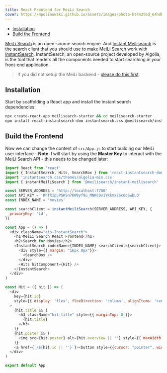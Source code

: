 ```yaml
---
title: React Frontend for MeiLi Search
cover: https://mpolinowski.github.io/assets/images/photo-kt443t6d_64hdh43hfh6dgjdfhg4_d-6c1edb088dfea3a7d39f8eebb8e9dc23.jpg
---
```



<!-- TOC -->

- [Installation](#installation)
- [Build the Frontend](#build-the-frontend)

<!-- /TOC -->


[MeiLi Search](https://docs.meilisearch.com/learn/getting_started/quick_start.html) is an open-source search engine. And [Instant Meilisearch](https://github.com/meilisearch/instant-meilisearch) is the search client that you should use to make MeiLi Search work with [InstantSearch](https://github.com/algolia/instantsearch.js). InstantSearch, an open-source project developed by Algolia, is the tool that renders all the components needed to start searching in your front-end application.


> If you did not setup the MeiLi backend - [please do this first](https://mpolinowski.github.io/docs/DevOps/Elasticsearch/2023-02-10--meili-rusty-elastic-docker/2023-02-10/).




## Installation

Start by scaffolding a React app and install the instant search dependencies:

```bash
npx create-react-app meilisearch-starter && cd meilisearch-starter
npm install react-instantsearch-dom instantsearch.css @meilisearch/instant-meilisearch
```


## Build the Frontend

Now we can change the content of `src/App.js` to start building our MeiLi user interface - __Note__: I will start by using the __Master Key__ to interact with the MeiLi Search API - this needs to be changed later:


```js
import React from 'react'
import { InstantSearch, Hits, SearchBox } from 'react-instantsearch-dom'
import 'instantsearch.css/themes/algolia-min.css'
import { instantMeiliSearch } from '@meilisearch/instant-meilisearch'

const SERVER_ADDRESS = 'http://localhost:7700'
const API_KEY = 'RhTX1pLPSKSn7KW9yf9u_MNKC0v1YKkmx2Sc6qSwbLQ'
const INDEX_NAME = 'movies'

const searchClient = instantMeiliSearch(SERVER_ADDRESS, API_KEY, {
  primaryKey: 'id',
})

const App = () => (
  <div className="ais-InstantSearch">
    <h1>MeiLi Search React Frontend</h1>
    <h2>Search for Movies</h2>
    <InstantSearch indexName={INDEX_NAME} searchClient={searchClient}>
      <div style={{ margin: "16px 0px"}}>
        <SearchBox />
      </div>
      <Hits hitComponent={Hit} />
    </InstantSearch>
  </div>
)

const Hit = ({ hit }) => (
  <div
    key={hit.id}
    style={{ display: 'flex', flexDirection: 'column', alignItems: 'center' }}
  >
    {hit.title && (
      <h3 className="hit-title" style={{ marginTop: 0 }}>
        {hit.title}
      </h3>
    )}
    {hit.poster && (
      <img src={hit.poster} alt={hit.overview || ''} style={{ maxWidth: '100%' }} />
    )}
    <a href={`/${hit.id || ''}`}><button style={{cursor: "pointer", width: "100%", height: 35, padding: "0 1.5rem", color: "rgb(105, 107, 108)", fontSize: 15, fontWeight: 600, fontFamily: "'Roboto', sans-serif", letterSpacing: ".8px", textAlign: "center", textDecoration: "none", verticalAlign: "middle", whiteSpace: "nowrap", outline: "none", border: "none", userSelect: "none", borderRadius: 2, transition: "all .3s ease-out", boxShadow: "0 2px 5px 0 rgba(0,0,0,0.225)", marginTop: 15}}>Not implemented</button></a>
  </div>
)

export default App
```
